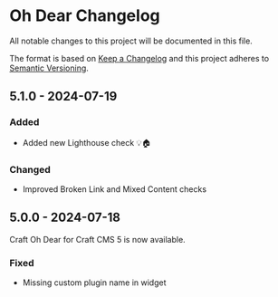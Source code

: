 # Oh Dear Changelog

All notable changes to this project will be documented in this file.

The format is based on [Keep a Changelog](http://keepachangelog.com/) and this project adheres to [Semantic Versioning](http://semver.org/).

## 5.1.0 - 2024-07-19

### Added
- Added new Lighthouse check 💡🏠

### Changed
- Improved Broken Link and Mixed Content checks

## 5.0.0 - 2024-07-18

Craft Oh Dear for Craft CMS 5 is now available.

### Fixed

- Missing custom plugin name in widget
